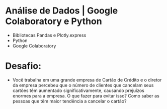 # Análise de Dados | Google Colaboratory e Python
- Bibliotecas Pandas e Plotly.express
- Python
- Google Colaboratory
 # Desafio:
- Você trabalha em uma grande empresa de Cartão de Crédito e o diretor da empresa percebeu que o número de clientes que cancelam seus cartões têm aumentado significativamente, causando prejuízos enormes para a empresa.
O que fazer para evitar isso? Como saber as pessoas que têm maior tendência a cancelar o cartão?

